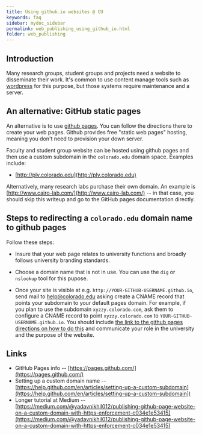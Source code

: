 ```yaml
---
title: Using github.io websites @ CU
keywords: faq
sidebar: mydoc_sidebar
permalink: web_publishing_using_github_io.html
folder: web_publishing
---
```


## Introduction

Many research groups, student groups and projects need a website to
disseminate their work. It's common to use content manage tools
such as [wordpress](http://wordpress.com) for this purpose, but
those systems require maintenance and a server.

## An alternative: GitHub static pages

An alternative is to use [github pages](https://pages.github.com/).
You can follow the directions there to create your web pages. Github
provides free "static web pages" hosting, meaning you don't need to
provision your down server.

Faculty and student group website can be hosted using github pages
and then use a custom subdomain in the `colorado.edu` domain space.
Examples include:
* [http://plv.colorado.edu](http://plv.colorado.edu)

Alternatively, many research labs purchase their own domain. An example is
[http://www.cairo-lab.com/](http://www.cairo-lab.com/) --
in that case, you should skip this writeup and go to the GitHub pages
documentation directly.

## Steps to redirecting a `colorado.edu` domain name to github pages

Follow these steps:
* Insure that your web page relates to university functions and broadly follows
university branding standards.

* Choose a domain name that is not in use. You can use the `dig` or `nslookup`
tool for this pupose.

* Once your site is visible at
e.g. `http://YOUR-GITHUB-USERNAME.github.io`, send mail to
[help@colorado.edu](mailto:help@colorado.edu) asking create a CNAME
record that points your subdomain to your default pages domain. For
example, if you plan to use the subdomain `xyzzy.colorado.com`, ask
them to configure a CNAME record to point `xyzzy.colorado.com` to
`YOUR-GITHUB-USERNAME.github.io`. You should include [the link to the
github pages directions on how to do
this](https://help.github.com/en/articles/setting-up-a-custom-subdomain)
and communicate your role in the university and the purpose of the website.

## Links

* GitHub Pages info -- [https://pages.github.com/](https://pages.github.com/)
* Setting up a custom domain name -- [https://help.github.com/en/articles/setting-up-a-custom-subdomain](https://help.github.com/en/articles/setting-up-a-custom-subdomain])
* Longer tutorial at Medium -- [https://medium.com/@yadavnikhil012/publishing-github-page-website-on-a-custom-domain-with-https-enforcement-c034e1e53415](https://medium.com/@yadavnikhil012/publishing-github-page-website-on-a-custom-domain-with-https-enforcement-c034e1e53415)
